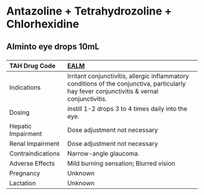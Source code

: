 # Antazoline + Tetrahydrozoline + Chlorhexidine

## Alminto eye drops 10mL

##### 

| TAH Drug Code      | [EALM](https://www.tahsda.org.tw/drugs/hissearch.php?drug_code=EALM)                                                                         |
|:-------------------|:---------------------------------------------------------------------------------------------------------------------------------------------|
| Indications        | Irritant conjunctivitis, allergic inflammatory conditions of the conjunctiva, particularly hay fever conjunctivitis & vernal conjunctivitis. |
| Dosing             | instill 1-2 drops 3 to 4 times daily into the eye.                                                                                           |
| Hepatic Impairment | Dose adjustment not necessary                                                                                                                |
| Renal Impairment   | Dose adjustment not necessary                                                                                                                |
| Contraindications  | Narrow-angle glaucoma.                                                                                                                       |
| Adverse Effects    | Mild burning sensation; Blurred vision                                                                                                       |
| Pregnancy          | Unknown                                                                                                                                      |
| Lactation          | Unknown                                                                                                                                      |

